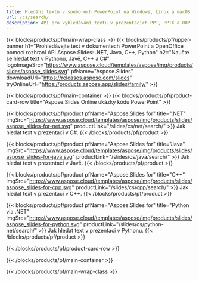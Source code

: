```yaml
---
title: Hledání textu v souborech PowerPoint na Windows, Linux a macOS
url: /cs/search/
description: API pro vyhledávání textu v prezentacích PPT, PPTX a ODP
---
```


{{< blocks/products/pf/main-wrap-class >}}
{{< blocks/products/pf/upper-banner h1="Prohledávejte text v dokumentech PowerPoint a OpenOffice pomocí rozhraní API Aspose.Slides: .NET, Java, C++, Python" h2="Naučte se hledat text v Pythonu, Javě, C++ a C#" logoImageSrc="https://www.aspose.cloud/templates/aspose/img/products/slides/aspose_slides.svg" pfName="Aspose.Slides" downloadUrl="https://releases.aspose.com/slides" tryOnlineUrl="https://products.aspose.app/slides/family/" >}}

{{< blocks/products/pf/main-container >}}
{{< blocks/products/pf/product-card-row title="Aspose.Slides Online ukázky kódu PowerPoint" >}}

{{< blocks/products/pf/product pfName="Aspose.Slides for" title=".NET" imgSrc="https://www.aspose.cloud/templates/aspose/img/products/slides/aspose_slides-for-net.svg" productLink="/slides/cs/net/search/" >}}
Jak hledat text v prezentaci v C#.
{{< /blocks/products/pf/product >}}

{{< blocks/products/pf/product pfName="Aspose.Slides for" title="Java" imgSrc="https://www.aspose.cloud/templates/aspose/img/products/slides/aspose_slides-for-java.svg" productLink="/slides/cs/java/search/" >}}
Jak hledat text v prezentaci v Javě.
{{< /blocks/products/pf/product >}}

{{< blocks/products/pf/product pfName="Aspose.Slides for" title="C++" imgSrc="https://www.aspose.cloud/templates/aspose/img/products/slides/aspose_slides-for-cpp.svg" productLink="/slides/cs/cpp/search/" >}}
Jak hledat text v prezentaci v C++.
{{< /blocks/products/pf/product >}}

{{< blocks/products/pf/product pfName="Aspose.Slides for" title="Python via .NET" imgSrc="https://www.aspose.cloud/templates/aspose/img/products/slides/aspose_slides-for-python.svg" productLink="/slides/cs/python-net/search/" >}}
Jak hledat text v prezentaci v Pythonu.
{{< /blocks/products/pf/product >}}

{{< /blocks/products/pf/product-card-row >}}

{{< /blocks/products/pf/main-container >}}

{{< /blocks/products/pf/main-wrap-class >}}
